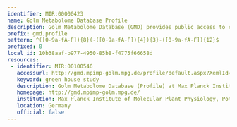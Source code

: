 ```yaml
---
identifier: MIR:00000423
name: Golm Metabolome Database Profile
description: Golm Metabolome Database (GMD) provides public access to custom mass spectral libraries, metabolite profiling experiments as well as additional information and tools. GMD's metabolite profiles provide relative metabolite concentrations normalised according to fresh weight (or comparable quantitative data, such as volume, cell count, etc.) and internal standards (e.g. ribotol) of biological reference conditions and tissues.
prefix: gmd.profile
pattern: ^([0-9a-fA-F]){8}(-([0-9a-fA-F]){4}){3}-([0-9a-fA-F]){12}$
prefixed: 0
local_id: 10b38aaf-b977-4950-85b8-f4775f66658d
resources:
 - identifier: MIR:00100546
   accessurl: http://gmd.mpimp-golm.mpg.de/profile/default.aspx?XemlId=${lid}
   keyword: green house study
   description: Golm Metabolome Database (Profile) at Max Planck Institute of Molecular Plant Physiology
   homepage: http://gmd.mpimp-golm.mpg.de/
   institution: Max Planck Institute of Molecular Plant Physiology, Potsdam
   location: Germany
   official: false
---
```

